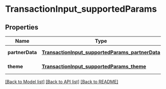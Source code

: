 # TransactionInput_supportedParams
## Properties

| Name | Type | Description | Notes |
|------------ | ------------- | ------------- | -------------|
| **partnerData** | [**TransactionInput_supportedParams_partnerData**](TransactionInput_supportedParams_partnerData.md) |  | [default to null] |
| **theme** | [**TransactionInput_supportedParams_theme**](TransactionInput_supportedParams_theme.md) |  | [default to null] |

[[Back to Model list]](../README.md#documentation-for-models) [[Back to API list]](../README.md#documentation-for-api-endpoints) [[Back to README]](../README.md)

